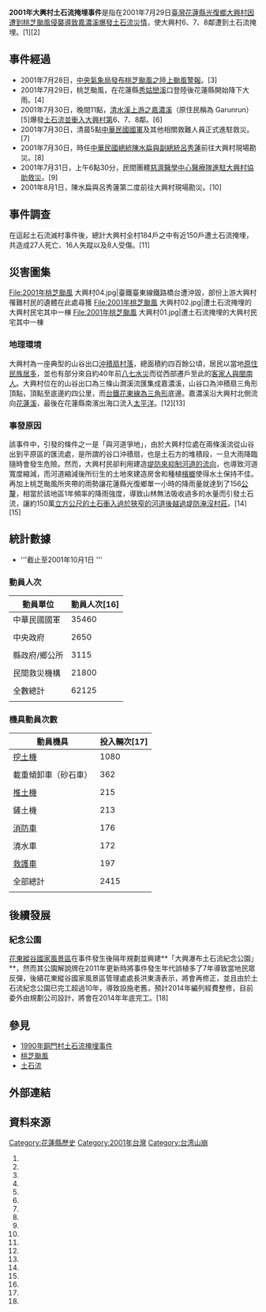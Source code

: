 **2001年大興村土石流掩埋事件**是指在2001年7月29日[臺灣](../Page/臺灣.md "wikilink")[花蓮縣](../Page/花蓮縣.md "wikilink")[光復鄉](../Page/光復鄉.md "wikilink")[大興村因遭到](https://zh.wikipedia.org/wiki/大興村 "wikilink")[桃芝颱風侵襲導致](../Page/颱風桃芝_\(2001年\).md "wikilink")[嘉濃溪爆發土石流災情](../Page/光復溪.md "wikilink")，使大興村6、7、8鄰遭到土石流掩埋。\[1\]\[2\]

## 事件經過

  - 2001年7月28日，[中央氣象局發布桃芝颱風之](https://zh.wikipedia.org/wiki/中央氣象局 "wikilink")[陸上颱風警報](../Page/陸上颱風警報.md "wikilink")。\[3\]
  - 2001年7月29日，桃芝颱風，在花蓮縣[秀姑巒溪](../Page/秀姑巒溪.md "wikilink")口登陸後花蓮縣開始降下大雨。\[4\]
  - 2001年7月30日，晚間11點，[清水溪上游之](https://zh.wikipedia.org/wiki/清水溪 "wikilink")[嘉濃溪](../Page/光復溪.md "wikilink")（原住民稱為 Garunrun）\[5\]爆發[土石流並衝入大興村第](https://zh.wikipedia.org/wiki/土石流 "wikilink")6、7、8鄰。\[6\]
  - 2001年7月30日，清晨5點[中華民國國軍](../Page/中華民國國軍.md "wikilink")及其他相關救難人員正式進駐救災。\[7\]
  - 2001年7月30日，時任[中華民國總統](../Page/中華民國總統.md "wikilink")[陳水扁與](https://zh.wikipedia.org/wiki/陳水扁 "wikilink")[副總統](../Page/中華民國副總統.md "wikilink")[呂秀蓮](../Page/呂秀蓮.md "wikilink")前往大興村現場勘災。\[8\]
  - 2001年7月31日，上午6點30分，民間團體[慈濟醫學中心醫療隊進駐大興村協助救災](https://zh.wikipedia.org/wiki/慈濟 "wikilink")。\[9\]
  - 2001年8月1日，陳水扁與呂秀蓮第二度前往大興村現場勘災。\[10\]

## 事件調查

在這起土石流滅村事件後，總計大興村全村184戶之中有近150戶遭土石流掩埋，共造成27人死亡、16人失蹤以及8人受傷。\[11\]

## 災害圖集

<File:2001年桃芝颱風> 大興村04.jpg|臺鐵臺東線鐵路橋台遭沖毀，部份上游大興村罹難村民的遺體在此處尋獲 <File:2001年桃芝颱風> 大興村02.jpg|遭土石流掩埋的大興村民宅其中一棟 <File:2001年桃芝颱風> 大興村01.jpg|遭土石流掩埋的大興村民宅其中一棟

### 地理環境

大興村為一座典型的山谷出口[沖積扇村落](https://zh.wikipedia.org/wiki/沖積扇 "wikilink")，總面積約四百餘公頃，居民以當地[原住民族居多](https://zh.wikipedia.org/wiki/原住民族 "wikilink")，並也有部分來自約40年前[八七水災](../Page/八七水災.md "wikilink")而從西部遷戶至此的[客家人與](https://zh.wikipedia.org/wiki/客家人 "wikilink")[閩南人](https://zh.wikipedia.org/wiki/閩南人 "wikilink")。大興村位在的山谷出口為三條山澗溪流匯集成嘉濃溪，山谷口為沖積扇三角形頂點，頂點至底邊約四公里，而[台鐵](https://zh.wikipedia.org/wiki/台鐵 "wikilink")[花東線為](https://zh.wikipedia.org/wiki/花東線 "wikilink")[三角形](../Page/三角形.md "wikilink")底邊。嘉濃溪沿大興村北側流向[花蓮溪](../Page/花蓮溪.md "wikilink")，最後在花蓮縣南濱出海口流入[太平洋](https://zh.wikipedia.org/wiki/太平洋 "wikilink")。\[12\]\[13\]

### 事發原因

該事件中，引發的條件之一是「與河道爭地」，由於大興村位處在兩條溪流從山谷出到平原區的匯流處，是所謂的谷口沖積扇，也是土石方的堆積段，一旦大雨降臨隨時會發生危險。然而，大興村民卻利用建造[堤防來抑制河道的流向](https://zh.wikipedia.org/wiki/堤防 "wikilink")，也導致河道寬度縮減，而河道縮減後所衍生的土地來建造房舍和種植[檳榔](../Page/檳榔.md "wikilink")使得水土保持不佳。再加上桃芝颱風所夾帶的雨勢讓花蓮縣光復鄉單一小時的降雨量就達到了156[公釐](https://zh.wikipedia.org/wiki/公釐 "wikilink")，相當於該地區1年頻率的降雨強度，導致山林無法吸收過多的水量而引發土石流，讓約150萬[立方公尺的土石衝入過於狹窄的河道後越過堤防淹沒村莊](https://zh.wikipedia.org/wiki/立方公尺 "wikilink")。\[14\]\[15\]

## 統計數據

  - '''截止至2001年10月1日 '''

### 動員人次

| 動員單位    | 動員人次\[16\] |
| ------- | ---------- |
| 中華民國國軍  | 35460      |
|         |            |
| 中央政府    | 2650       |
|         |            |
| 縣政府/鄉公所 | 3115       |
|         |            |
| 民間救災機構  | 21800      |
|         |            |
| 全數總計    | 62125      |
|         |            |

### 機具動員次數

| 動員機具                                                | 投入輛次\[17\] |
| --------------------------------------------------- | ---------- |
| [挖土機](https://zh.wikipedia.org/wiki/挖土機 "wikilink") | 1080       |
|                                                     |            |
| 載重傾卸車（砂石車）                                          | 362        |
|                                                     |            |
| [推土機](../Page/推土機.md "wikilink")                    | 215        |
|                                                     |            |
| 鏟土機                                                 | 213        |
|                                                     |            |
| [消防車](../Page/消防車.md "wikilink")                    | 176        |
|                                                     |            |
| 澆水車                                                 | 172        |
|                                                     |            |
| [救護車](../Page/救護車.md "wikilink")                    | 197        |
|                                                     |            |
| 全部總計                                                | 2415       |
|                                                     |            |

## 後續發展

### 紀念公園

[花東縱谷國家風景區](../Page/花東縱谷國家風景區.md "wikilink")在事件發生後隔年規劃並興建**「大興瀑布土石流紀念公園」**，然而其公園解說牌在2011年更新時將事件發生年代誤植多了7年導致當地民眾反彈，後續花東縱谷國家風景區管理處處長洪東濤表示，將會再修正，並且由於土石流紀念公園已完工超過10年，導致設施老舊，預計2014年編列經費整修，目前委外由規劃公司設計，將會在2014年年底完工。\[18\]

## 參見

  - [1990年銅門村土石流掩埋事件](../Page/1990年銅門村土石流掩埋事件.md "wikilink")
  - [桃芝颱風](../Page/颱風桃芝_\(2001年\).md "wikilink")
  - [土石流](https://zh.wikipedia.org/wiki/土石流 "wikilink")

## 外部連結

## 資料來源

[Category:花蓮縣歷史](https://zh.wikipedia.org/wiki/Category:花蓮縣歷史 "wikilink") [Category:2001年台灣](https://zh.wikipedia.org/wiki/Category:2001年台灣 "wikilink") [Category:台湾山崩](https://zh.wikipedia.org/wiki/Category:台湾山崩 "wikilink")

1.

2.

3.

4.
5.

6.
7.

8.
9.

10.
11.
12.
13.
14.
15.
16.
17.
18.